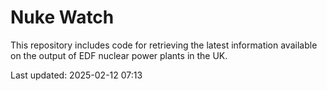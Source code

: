 # Nuke Watch

This repository includes code for retrieving the latest information available on the output of EDF nuclear power plants in the UK.

Last updated: 2025-02-12 07:13